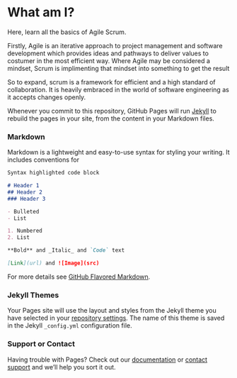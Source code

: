 # What am I?

Here, learn all the basics of Agile Scrum. 

Firstly, Agile is an iterative approach to project management and software development which provides ideas and pathways to deliver values to costumer in the most efficient way. Where Agile may be considered a mindset, Scrum is implimenting that mindset into something to get the result

So to expand, scrum is a framework for efficient and a high standard of collaboration. It is heavily embraced in the world of software engineering as it accepts changes openly.

Whenever you commit to this repository, GitHub Pages will run [Jekyll](https://jekyllrb.com/) to rebuild the pages in your site, from the content in your Markdown files.

### Markdown

Markdown is a lightweight and easy-to-use syntax for styling your writing. It includes conventions for

```markdown
Syntax highlighted code block

# Header 1
## Header 2
### Header 3

- Bulleted
- List

1. Numbered
2. List

**Bold** and _Italic_ and `Code` text

[Link](url) and ![Image](src)
```

For more details see [GitHub Flavored Markdown](https://guides.github.com/features/mastering-markdown/).

### Jekyll Themes

Your Pages site will use the layout and styles from the Jekyll theme you have selected in your [repository settings](https://github.com/devashish-acharya/World-of-Agile-Scrum/settings). The name of this theme is saved in the Jekyll `_config.yml` configuration file.

### Support or Contact

Having trouble with Pages? Check out our [documentation](https://help.github.com/categories/github-pages-basics/) or [contact support](https://github.com/contact) and we’ll help you sort it out.
